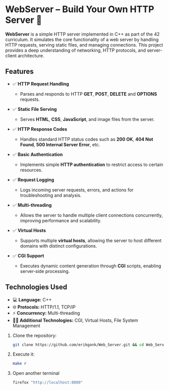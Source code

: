 # WebServer – Build Your Own HTTP Server 🚀

**WebServer** is a simple HTTP server implemented in C++ as part of the 42 curriculum. It simulates the core functionality of a web server by handling HTTP requests, serving static files, and managing connections. This project provides a deep understanding of networking, HTTP protocols, and server-client architecture.

## Features

- ✅ **HTTP Request Handling**  
  - Parses and responds to HTTP **GET**, **POST**, **DELETE** and **OPTIONS** requests.
  
- ✅ **Static File Serving**  
  - Serves **HTML**, **CSS**, **JavaScript**, and image files from the server.
  
- ✅ **HTTP Response Codes**  
  - Handles standard HTTP status codes such as **200 OK**, **404 Not Found**, **500 Internal Server Error**, etc.
  
- ✅ **Basic Authentication**  
  - Implements simple **HTTP authentication** to restrict access to certain resources.
  
- ✅ **Request Logging**  
  - Logs incoming server requests, errors, and actions for troubleshooting and analysis.

- ✅ **Multi-threading**  
  - Allows the server to handle multiple client connections concurrently, improving performance and scalability.
  
- ✅ **Virtual Hosts**  
  - Supports multiple **virtual hosts**, allowing the server to host different domains with distinct configurations.

- ✅ **CGI Support**  
  - Executes dynamic content generation through **CGI** scripts, enabling server-side processing.

## Technologies Used

- 💻 **Language:** C++  
- 🌐 **Protocols:** HTTP/1.1, TCP/IP  
- ⚡ **Concurrency:** Multi-threading
- 🧑‍💻 **Additional Technologies:** CGI, Virtual Hosts, File System Management

1. Clone the repository:
   ```bash
   git clone https://github.com/erikgonk/Web_Server.git && cd Web_Server

2. Execute it:
   ```bash
   make r
3. Open another terminal
   ```bash
   firefox "http://localhost:8080"
